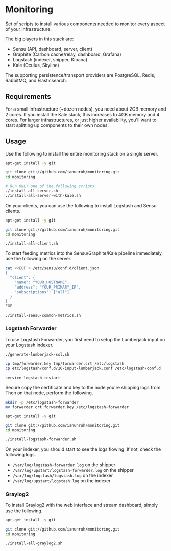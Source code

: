 # Monitoring

Set of scripts to install various components needed to monitor every aspect of your infrastructure.

The big players in this stack are:

- Sensu (API, dashboard, server, client)
- Graphite (Carbon cache/relay, dashboard, Grafana)
- Logstash (indexer, shipper, Kibana)
- Kale (Oculus, Skyline)

The supporting persistence/transport providers are PostgreSQL, Redis, RabbitMQ, and Elasticsearch.

## Requirements

For a small infrastructure (~dozen nodes), you need about 2GB memory and 2 cores. If you install the Kale stack, this increases to 4GB memory and 4 cores. For larger infrastructures, or just higher availability, you'll want to start splitting up components to their own nodes.

## Usage

Use the following to install the entire monitoring stack on a single server.

```sh
apt-get install -y git

git clone git://github.com/ianunruh/monitoring.git
cd monitoring

# Run ONLY one of the following scripts
./install-all-server.sh
./install-all-server-with-kale.sh
```

On your clients, you can use the following to install Logstash and Sensu clients.

```sh
apt-get install -y git

git clone git://github.com/ianunruh/monitoring.git
cd monitoring

./install-all-client.sh
```

To start feeding metrics into the Sensu/Graphite/Kale pipeline immediately, use the following on the server.

```sh
cat <<EOF > /etc/sensu/conf.d/client.json
{
  "client": {
    "name": "YOUR_HOSTNAME",
    "address": "YOUR_PRIMARY_IP",
    "subscriptions": ["all"]
  }
}
EOF

./install-sensu-common-metrics.sh
```

### Logstash Forwarder

To use Logstash Forwarder, you first need to setup the Lumberjack input on your Logstash indexer.

```sh
./generate-lumberjack-ssl.sh

cp tmp/forwarder.key tmp/forwarder.crt /etc/logstash
cp etc/logstash/conf.d/10-input-lumberjack.conf /etc/logstash/conf.d

service logstash restart
```

Secure copy the certificate and key to the node you're shipping logs from. Then on that node, perform the following.

```sh
mkdir -p /etc/logstash-forwarder
mv forwarder.crt forwarder.key /etc/logstash-forwarder

apt-get install -y git

git clone git://github.com/ianunruh/monitoring.git
cd monitoring

./install-logstash-forwarder.sh
```

On your indexer, you should start to see the logs flowing. If not, check the following logs.

- `/var/log/logstash-forwarder.log` on the shipper
- `/var/log/upstart/logstash-forwarder.log` on the shipper
- `/var/log/logstash/logstash.log` on the indexer
- `/var/log/upstart/logstash.log` on the indexer

### Graylog2

To install Graylog2 with the web interface and stream dashboard, simply use the following.

```sh
apt-get install -y git

git clone git://github.com/ianunruh/monitoring.git
cd monitoring

./install-all-graylog2.sh
```
